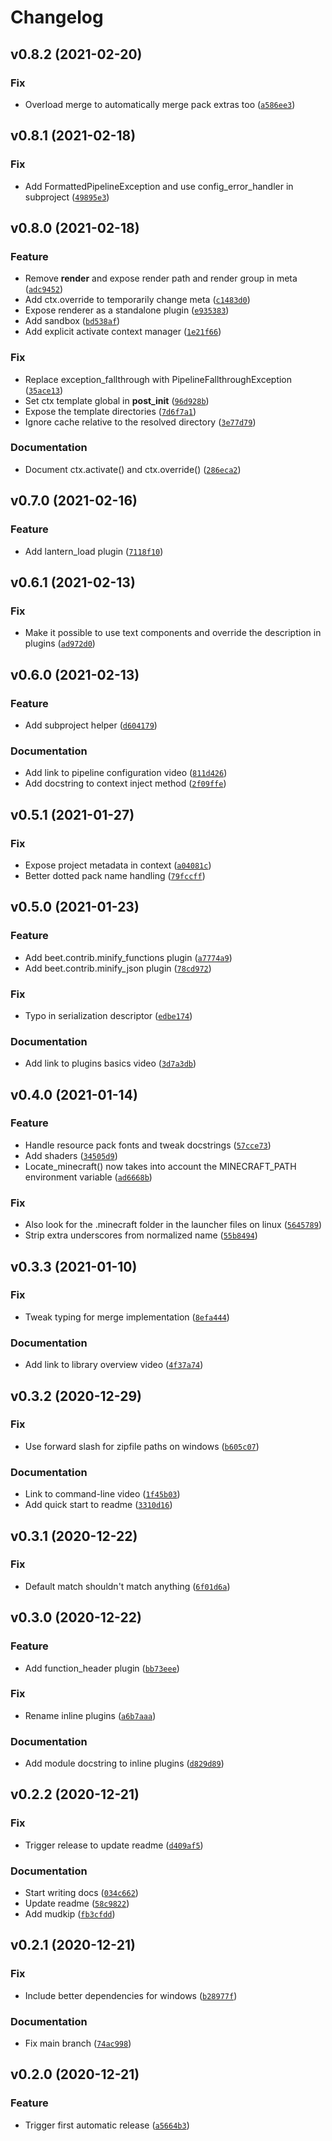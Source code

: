 # Changelog

<!--next-version-placeholder-->

## v0.8.2 (2021-02-20)
### Fix
* Overload merge to automatically merge pack extras too ([`a586ee3`](https://github.com/vberlier/beet/commit/a586ee30eb00aadb0276a6bb7b2c4b2a637ed236))

## v0.8.1 (2021-02-18)
### Fix
* Add FormattedPipelineException and use config_error_handler in subproject ([`49895e3`](https://github.com/vberlier/beet/commit/49895e34246f39529dd984cec434863977be5da8))

## v0.8.0 (2021-02-18)
### Feature
* Remove __render__ and expose render path and render group in meta ([`adc9452`](https://github.com/vberlier/beet/commit/adc945207098bdf4eed7699cd01a855ad899e846))
* Add ctx.override to temporarily change meta ([`c1483d0`](https://github.com/vberlier/beet/commit/c1483d08244ed159f055d18ab487191b40a49cde))
* Expose renderer as a standalone plugin ([`e935383`](https://github.com/vberlier/beet/commit/e935383abf7f8de9db0a7ce354b50fa78eca45fb))
* Add sandbox ([`bd538af`](https://github.com/vberlier/beet/commit/bd538af938b740c07a1f1bdf6834816f4c476e51))
* Add explicit activate context manager ([`1e21f66`](https://github.com/vberlier/beet/commit/1e21f66fa8068cc7309951f9924dce85ab27b333))

### Fix
* Replace exception_fallthrough with PipelineFallthroughException ([`35ace13`](https://github.com/vberlier/beet/commit/35ace13821338f699a3426858c3b2257fbf2e73e))
* Set ctx template global in __post_init__ ([`96d928b`](https://github.com/vberlier/beet/commit/96d928b6a81f1f272930b2ed30eac082ff455e66))
* Expose the template directories ([`7d6f7a1`](https://github.com/vberlier/beet/commit/7d6f7a1b009770984515b09550bc36e0c7b39d96))
* Ignore cache relative to the resolved directory ([`3e77d79`](https://github.com/vberlier/beet/commit/3e77d7929b5c2c3b71c994f52b19e2dccafbdbff))

### Documentation
* Document ctx.activate() and ctx.override() ([`286eca2`](https://github.com/vberlier/beet/commit/286eca20b7d5b0ab64ff74048f0f8c1ecaef5e2e))

## v0.7.0 (2021-02-16)
### Feature
* Add lantern_load plugin ([`7118f10`](https://github.com/vberlier/beet/commit/7118f10f49e574b8701004fdcc5f30dc56e89167))

## v0.6.1 (2021-02-13)
### Fix
* Make it possible to use text components and override the description in plugins ([`ad972d0`](https://github.com/vberlier/beet/commit/ad972d011f10e7006d34c07a37f8116f7bc2227f))

## v0.6.0 (2021-02-13)
### Feature
* Add subproject helper ([`d604179`](https://github.com/vberlier/beet/commit/d60417924b44284dac45d5ad4b23d4b5a08aee99))

### Documentation
* Add link to pipeline configuration video ([`811d426`](https://github.com/vberlier/beet/commit/811d426ebe5943b683e957a2e98e97a8522b3122))
* Add docstring to context inject method ([`2f09ffe`](https://github.com/vberlier/beet/commit/2f09ffe591612246c23d8997467630aa79002c75))

## v0.5.1 (2021-01-27)
### Fix
* Expose project metadata in context ([`a04081c`](https://github.com/vberlier/beet/commit/a04081ce23c941bd240ff1187fc40645fce7e627))
* Better dotted pack name handling ([`79fccff`](https://github.com/vberlier/beet/commit/79fccfff9d92353cebbdc631b6ae56b2e6a99be3))

## v0.5.0 (2021-01-23)
### Feature
* Add beet.contrib.minify_functions plugin ([`a7774a9`](https://github.com/vberlier/beet/commit/a7774a9b799eac7eceb078759e02b8714da9d9c1))
* Add beet.contrib.minify_json plugin ([`78cd972`](https://github.com/vberlier/beet/commit/78cd9728401570ad772a3684577667c126eef0a9))

### Fix
* Typo in serialization descriptor ([`edbe174`](https://github.com/vberlier/beet/commit/edbe1740bd9bb0b85877746f693f3ba7247bbf57))

### Documentation
* Add link to plugins basics video ([`3d7a3db`](https://github.com/vberlier/beet/commit/3d7a3dbceefeb4afc998a2599f02c441016c8c31))

## v0.4.0 (2021-01-14)
### Feature
* Handle resource pack fonts and tweak docstrings ([`57cce73`](https://github.com/vberlier/beet/commit/57cce7380a2f9b9a15a61bac4d824e2d6ce48a2f))
* Add shaders ([`34505d9`](https://github.com/vberlier/beet/commit/34505d99e9b6714c593a4a5f5b919d22dacd6fa2))
* Locate_minecraft() now takes into account the MINECRAFT_PATH environment variable ([`ad6668b`](https://github.com/vberlier/beet/commit/ad6668b639a8ed6eba18cff1a41b11666b2db488))

### Fix
* Also look for the .minecraft folder in the launcher files on linux ([`5645789`](https://github.com/vberlier/beet/commit/564578935b25193a2cbbcf8e71f44d942336a5b7))
* Strip extra underscores from normalized name ([`55b8494`](https://github.com/vberlier/beet/commit/55b8494248098aa532fa816b0abdf6d46b236021))

## v0.3.3 (2021-01-10)
### Fix
* Tweak typing for merge implementation ([`8efa444`](https://github.com/vberlier/beet/commit/8efa444ccf67dd25eb1fd23d4e89f07407bf404c))

### Documentation
* Add link to library overview video ([`4f37a74`](https://github.com/vberlier/beet/commit/4f37a7496d863b0535b39a1b6c1ad3df786bc89b))

## v0.3.2 (2020-12-29)
### Fix
* Use forward slash for zipfile paths on windows ([`b605c07`](https://github.com/vberlier/beet/commit/b605c07a06106fd97866b9c442b39313381aabb5))

### Documentation
* Link to command-line video ([`1f45b03`](https://github.com/vberlier/beet/commit/1f45b036c55902d1736f1f63cc26202291f29842))
* Add quick start to readme ([`3310d16`](https://github.com/vberlier/beet/commit/3310d16d5490c9554c40acb0c4d295b4d8e10e68))

## v0.3.1 (2020-12-22)
### Fix
* Default match shouldn't match anything ([`6f01d6a`](https://github.com/vberlier/beet/commit/6f01d6a19d63d9374e575942cf40dc1b14a4df88))

## v0.3.0 (2020-12-22)
### Feature
* Add function_header plugin ([`bb73eee`](https://github.com/vberlier/beet/commit/bb73eeef0d984ca80cfd378ab2b0a99d89a33d47))

### Fix
* Rename inline plugins ([`a6b7aaa`](https://github.com/vberlier/beet/commit/a6b7aaa60d97bf203d771861effc0ee61425786d))

### Documentation
* Add module docstring to inline plugins ([`d829d89`](https://github.com/vberlier/beet/commit/d829d89c815c15b34dd51ac6e3a68d563906b3c4))

## v0.2.2 (2020-12-21)
### Fix
* Trigger release to update readme ([`d409af5`](https://github.com/vberlier/beet/commit/d409af56d4c82da5d3c2743a158128cb4ed0b062))

### Documentation
* Start writing docs ([`034c662`](https://github.com/vberlier/beet/commit/034c662878c88d2da84c71f15d46e85c38e2e5db))
* Update readme ([`58c9822`](https://github.com/vberlier/beet/commit/58c98226b091f3dd5994888bfdd71301dafb278f))
* Add mudkip ([`fb3cfdd`](https://github.com/vberlier/beet/commit/fb3cfddee1b220e055659393e9ce747fddcd5a26))

## v0.2.1 (2020-12-21)
### Fix
* Include better dependencies for windows ([`b28977f`](https://github.com/vberlier/beet/commit/b28977f206bd48b0cdae67ac1dad2e17ade81f24))

### Documentation
* Fix main branch ([`74ac998`](https://github.com/vberlier/beet/commit/74ac998c7103ebdb9c95058e141ab1acc703670b))

## v0.2.0 (2020-12-21)
### Feature
* Trigger first automatic release ([`a5664b3`](https://github.com/vberlier/beet/commit/a5664b3fa7f7fc6c9d1d93f1cc26f91504dd3dae))
